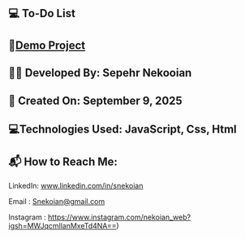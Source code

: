 ## 💻 To-Do List

## 🔗[Demo Project](https://sepehrnekooian.github.io/To-do-List/)

## 👨‍💻 Developed By: Sepehr Nekooian

## 📅 Created On: September 9, 2025

## 💻Technologies Used: JavaScript, Css, Html

## 📬 How to Reach Me:

LinkedIn: www.linkedin.com/in/snekoian

Email : Snekoian@gmail.com

Instagram : https://www.instagram.com/nekoian_web?igsh=MWJqcmllanMxeTd4NA==)
